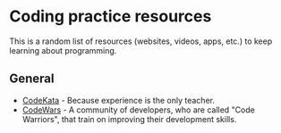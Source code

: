 # Coding practice resources 

This is a random list of resources (websites, videos, apps, etc.) to keep learning about programming.
 
## General
- [CodeKata](https://reactjs.org/) - Because experience is the only teacher.
- [CodeWars](https://www.codewars.com/) - A community of developers, who are called "Code Warriors", that train on improving their development skills.
